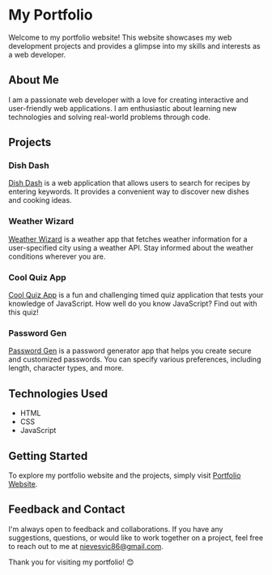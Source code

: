 # My Portfolio

Welcome to my portfolio website! This website showcases my web development projects and provides a glimpse into my skills and interests as a web developer.

## About Me

I am a passionate web developer with a love for creating interactive and user-friendly web applications. I am enthusiastic about learning new technologies and solving real-world problems through code.

## Projects

### Dish Dash

[Dish Dash]([link-to-project-page](https://brennysouza.github.io/dish-dash/)) is a web application that allows users to search for recipes by entering keywords. It provides a convenient way to discover new dishes and cooking ideas.

### Weather Wizard

[Weather Wizard]([link-to-project-page](https://pc-vic.github.io/Weather-Wizard/)) is a weather app that fetches weather information for a user-specified city using a weather API. Stay informed about the weather conditions wherever you are.

### Cool Quiz App

[Cool Quiz App]([link-to-project-page](https://pc-vic.github.io/JavaScript-Quiz-app/)) is a fun and challenging timed quiz application that tests your knowledge of JavaScript. How well do you know JavaScript? Find out with this quiz!

### Password Gen

[Password Gen]([link-to-project-page](https://pc-vic.github.io/Password-Gen/)) is a password generator app that helps you create secure and customized passwords. You can specify various preferences, including length, character types, and more.

## Technologies Used

- HTML
- CSS
- JavaScript

## Getting Started

To explore my portfolio website and the projects, simply visit [Portfolio Website](link-to-portfolio-website).

## Feedback and Contact

I'm always open to feedback and collaborations. If you have any suggestions, questions, or would like to work together on a project, feel free to reach out to me at [nievesvic86@gmail.com](mailto:nievesvic86@gmail.com).

Thank you for visiting my portfolio! 😊
 
